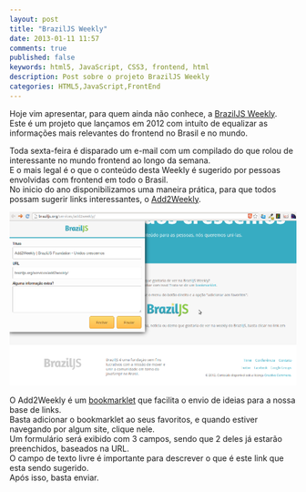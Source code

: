 ```yaml
---
layout: post
title: "BrazilJS Weekly"
date: 2013-01-11 11:57
comments: true
published: false
keywords: html5, JavaScript, CSS3, frontend, html
description: Post sobre o projeto BrazilJS Weekly
categories: HTML5,JavaScript,FrontEnd
---
```


Hoje vim apresentar, para quem ainda não conhece, a [BrazilJS Weekly](http://braziljs.org/weekly/).  
Este é um projeto que lançamos em 2012 com intuíto de equalizar as informações mais relevantes do frontend no Brasil e no mundo.  

Toda sexta-feira é disparado um e-mail com um compilado do que rolou de interessante no mundo frontend ao longo da semana.  
E o mais legal é o que o conteúdo desta Weekly é sugerido por pessoas envolvidas com frontend em todo o Brasil.  
No inicio do ano disponibilizamos uma maneira prática, para que todos possam sugerir links interessantes, o [Add2Weekly](http://braziljs.org/services/add2weekly/).  

[![](/img/add2weekly.png)](/images/add2weekly.png)  

O Add2Weekly é um [bookmarklet](http://pt.wikipedia.org/wiki/Bookmarklet) que facilita o envio de ideias para a nossa base de links.  
Basta adicionar o bookmarklet ao seus favoritos, e quando estiver navegando por algum site, clique nele.  
Um formulário será exibido com 3 campos, sendo que 2 deles já estarão preenchidos, baseados na URL.  
O campo de texto livre é importante para descrever o que é este link que esta sendo sugerido.  
Após isso, basta enviar.  



